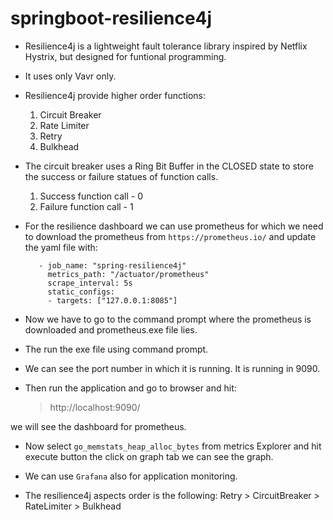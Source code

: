# springboot-resilience4j 
* Resilience4j is a lightweight fault tolerance library inspired by Netflix Hystrix, but designed for funtional programming.
* It uses only Vavr only.

* Resilience4j provide higher order functions:
    1. Circuit Breaker
    2. Rate Limiter
    3. Retry
    4. Bulkhead
    
* The circuit breaker uses a Ring Bit Buffer in the CLOSED state to store the success or failure statues of function calls.
    1. Success function call - 0
    2. Failure function call - 1
  
* For the resilience dashboard we can use prometheus for which we need to download the prometheus from `https://prometheus.io/` and update the yaml file with:
   ```
      - job_name: "spring-resilience4j"
        metrics_path: "/actuator/prometheus"
        scrape_interval: 5s
        static_configs:
        - targets: ["127.0.0.1:8085"]
  ```
* Now we have to go to the command prompt where the prometheus is downloaded and prometheus.exe file lies.
* The run the exe file using command prompt.
* We can see the port number in which it is running. It is running in 9090.
* Then run the application and go to browser and hit:
  > http://localhost:9090/
  
we will see the dashboard for prometheus.
* Now select `go_memstats_heap_alloc_bytes`  from metrics Explorer and hit execute button the click on graph tab we can see the graph.

* We can use `Grafana` also for application monitoring.

* The resilience4j aspects order is the following:
Retry > CircuitBreaker > RateLimiter > Bulkhead